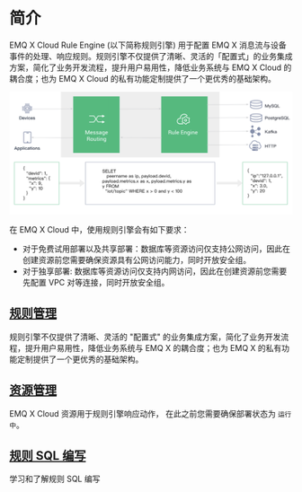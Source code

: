 # 简介

EMQ X Cloud Rule Engine (以下简称规则引擎) 用于配置 EMQ X 消息流与设备事件的处理、响应规则。规则引擎不仅提供了清晰、灵活的「配置式」的业务集成方案，简化了业务开发流程，提升用户易用性，降低业务系统与 EMQ X Cloud 的耦合度；也为 EMQ X Cloud 的私有功能定制提供了一个更优秀的基础架构。

![rule_engine](./_assets/rule_engine.png)

在 EMQ X Cloud 中，使用规则引擎会有如下要求：

- 对于免费试用部署以及共享部署：数据库等资源访问仅支持公网访问，因此在创建资源前您需要确保资源具有公网访问能力，同时开放安全组。
- 对于独享部署: 数据库等资源访问仅支持内网访问，因此在创建资源前您需要先配置 VPC 对等连接，同时开放安全组。



## [规则管理](./rules.md)

规则引擎不仅提供了清晰、灵活的 "配置式" 的业务集成方案，简化了业务开发流程，提升用户易用性，降低业务系统与 EMQ X 的耦合度；也为 EMQ X 的私有功能定制提供了一个更优秀的基础架构。



## [资源管理](./resources.md)

EMQ X Cloud 资源用于规则引擎响应动作， 在此之前您需要确保部署状态为 `运行中`。



## [规则 SQL 编写](https://docs.emqx.cn/broker/v4.2/rule/rule-engine.html#sql-%E8%AF%AD%E5%8F%A5)

学习和了解规则 SQL 编写


